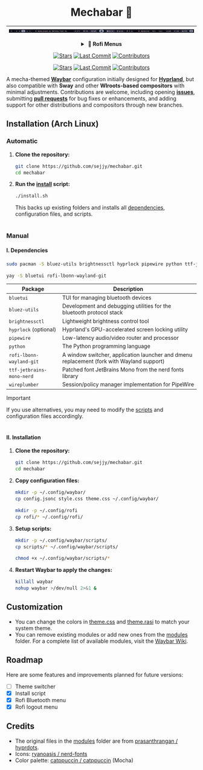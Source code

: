<div align="center">

# Mechabar 🤖

| ![Preview 1](assets/v1.0.0.png)                  |
| :----------------------------------------------: |

<details>
<summary><strong>&nbsp;🚀 Rofi Menus</strong></summary>

| 🛜 Wi-Fi and Bluetooth                           |
| :----------------------------------------------: |
| ![Wi-Fi Menu](assets/wifi-menu.png)              |
| ![Bluetooth Menu](assets/bluetooth-menu.png)     |
| `on-click-right`: **`nmtui`**, **`bluetui`**     |
| ![Bluetooth Menu](assets/wifi-bluetooth-tui.png) |

| ⏸️ Logout                                        |
| :----------------------------------------------: |
| ![Logout Menu](assets/logout-menu.png)           |

</details>

<!-- Dark Mode -->

[![Stars](https://img.shields.io/github/stars/sejjy/mechabar?colorA=1e1e2e&colorB=f9e2af&style=for-the-badge#gh-dark-mode-only)](https://github.com/sejjy/mechabar/stargazers)
[![Last Commit](https://img.shields.io/github/last-commit/sejjy/mechabar?colorA=1e1e2e&colorB=a6e3a1&style=for-the-badge#gh-dark-mode-only)](https://github.com/sejjy/mechabar/commits)
[![Contributors](https://img.shields.io/github/contributors/sejjy/mechabar?colorA=1e1e2e&colorB=b4befe&style=for-the-badge#gh-dark-mode-only)](https://github.com/sejjy/mechabar/contributors)

<!-- Light Mode -->

[![Stars](https://img.shields.io/github/stars/sejjy/mechabar?colorA=cdd6f4&colorB=f9e2af&style=for-the-badge#gh-light-mode-only)](https://github.com/sejjy/mechabar/stargazers)
[![Last Commit](https://img.shields.io/github/last-commit/sejjy/mechabar?colorA=cdd6f4&colorB=a6e3a1&style=for-the-badge#gh-light-mode-only)](https://github.com/sejjy/mechabar/commits)
[![Contributors](https://img.shields.io/github/contributors/sejjy/mechabar?colorA=cdd6f4&colorB=b4befe&style=for-the-badge#gh-light-mode-only)](https://github.com/sejjy/mechabar/contributors)

</div>

A mecha-themed **[Waybar](https://github.com/Alexays/Waybar)** configuration initially designed for **[Hyprland](https://github.com/hyprwm/Hyprland)**, but also compatible with **Sway** and other **Wlroots-based compositors** with minimal adjustments. Contributions are welcome, including opening **[issues](https://github.com/sejjy/mechabar/issues)**, submitting **[pull requests](https://github.com/sejjy/mechabar/pulls)** for bug fixes or enhancements, and adding support for other distributions and compositors through new branches.

## Installation (Arch Linux)

### Automatic

1. **Clone the repository:**

   ```bash
   git clone https://github.com/sejjy/mechabar.git
   cd mechabar
   ```

2. **Run the [install](/install.sh) script:**

   ```bash
   ./install.sh
   ```

   This backs up existing folders and installs all [dependencies](#i-dependencies), configuration files, and scripts.

#

### Manual

#### I. Dependencies

```bash
sudo pacman -S bluez-utils brightnessctl hyprlock pipewire python ttf-jetbrains-mono-nerd wireplumber
```

```bash
yay -S bluetui rofi-lbonn-wayland-git
```

| Package                   | Description                                                                               |
| ------------------------- | ----------------------------------------------------------------------------------------- |
| `bluetui`                 | TUI for managing bluetooth devices                                                        |
| `bluez-utils`             | Development and debugging utilities for the bluetooth protocol stack                      |
| `brightnessctl`           | Lightweight brightness control tool                                                       |
| `hyprlock` (optional)     | Hyprland's GPU-accelerated screen locking utility                                         |
| `pipewire`                | Low-latency audio/video router and processor                                              |
| `python`                  | The Python programming language                                                           |
| `rofi-lbonn-wayland-git`  | A window switcher, application launcher and dmenu replacement (fork with Wayland support) |
| `ttf-jetbrains-mono-nerd` | Patched font JetBrains Mono from the nerd fonts library                                   |
| `wireplumber`             | Session/policy manager implementation for PipeWire                                        |

> [!IMPORTANT]
> If you use alternatives, you may need to modify the [scripts](/scripts/) and configuration files accordingly.

#

#### II. Installation

1. **Clone the repository:**

   ```bash
   git clone https://github.com/sejjy/mechabar.git
   cd mechabar
   ```

2. **Copy configuration files:**

   ```bash
   mkdir -p ~/.config/waybar/
   cp config.jsonc style.css theme.css ~/.config/waybar/
   ```

   ```bash
   mkdir -p ~/.config/rofi
   cp rofi/* ~/.config/rofi/
   ```

3. **Setup scripts:**

   ```bash
   mkdir -p ~/.config/waybar/scripts/
   cp scripts/* ~/.config/waybar/scripts/
   ```

   ```bash
   chmod +x ~/.config/waybar/scripts/*
   ```

4. **Restart Waybar to apply the changes:**

   ```bash
   killall waybar
   nohup waybar >/dev/null 2>&1 &
   ```

## Customization

- You can change the colors in [theme.css](/theme.css) and [theme.rasi](/rofi/theme.rasi) to match your system theme.
- You can remove existing modules or add new ones from the [modules](/modules/) folder. For a complete list of available modules, visit the [Waybar Wiki](https://github.com/Alexays/Waybar/wiki).

## Roadmap

Here are some features and improvements planned for future versions:

- [ ] Theme switcher
- [x] Install script
- [x] Rofi Bluetooth menu
- [x] Rofi logout menu

## Credits

- The original files in the [modules](/modules/) folder are from [prasanthrangan / hyprdots](https://github.com/prasanthrangan/hyprdots).
- Icons: [ryanoasis / nerd-fonts](https://github.com/ryanoasis/nerd-fonts)
- Color palette: [catppuccin / catppuccin](https://github.com/catppuccin/catppuccin) (Mocha)
